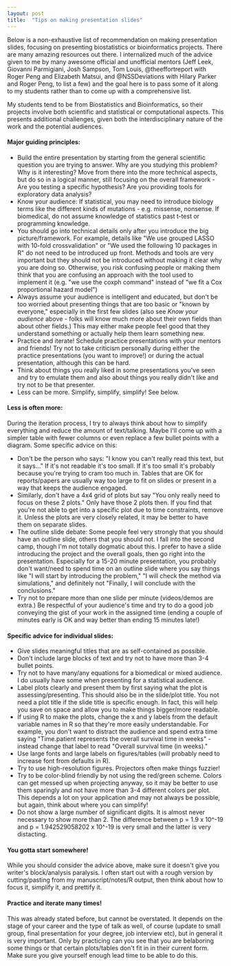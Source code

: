 ```yaml
---
layout: post
title:  "Tips on making presentation slides"
---
```


Below is a non-exhaustive list of recommendation on making presentation slides, focusing on 
presenting biostatistics or bioinformatics projects. There are many amazing resources out there. I internalized much
of the advice given to me by many awesome official and unofficial mentors (Jeff Leek, Giovanni
Parmigiani, Josh Sampson, Tom Louis, @theeffortreport with Roger Peng and Elizabeth Matsui, and
@NSSDeviations with Hilary Parker and Roger Peng, to list a few) and the goal here is to
pass some of it along to my students rather than to come up with a comprehensive list.

My students tend to be from Biostatistics and Bioinformatics, so their projects involve both
scientific and statistical or computational aspects. This presents additional challenges,
given both the interdisciplinary nature of the work and the potential audiences.

#### Major guiding principles:

* Build the entire presentation by starting from the general scientific question you are trying 
to answer. Why are you studying this problem? Why is it interesting? Move from there into
the more technical aspects, but do so in a logical manner, still focusing on the
overall framework - Are you testing a specific hypothesis? Are you providing tools for exploratory
data analysis?
* Know your audience: If statistical, you may need to introduce biology terms like the different kinds of mutations - e.g. missense, nonsense. If biomedical, do not assume knowledge of statistics past t-test or programming knowledge.
* You should go into technical details only after you introduce the big picture/framework. For example,
details like "We use grouped LASSO with 10-fold crossvalidation" or "We used the following
10 packages in R" do not need to be introduced up front. Methods and tools are very important but they should
not be introduced without making it clear why you are doing so. Otherwise, you risk confusing people or making them
think that you are confusing an approach with the tool used to implement it (e.g. "we use the coxph command" instead
of "we fit a Cox proportional hazard model")
* Always assume your audience is intelligent and educated, but don't be too worried about presenting things that
are too basic or "known by everyone," especially in the first few slides (also see _Know your audience_ above - folks
will know much more about their own fields than about other fields.) This may either make people feel good that they
understand something or actually help them learn something new.
* Practice and iterate! Schedule practice presentations with your mentors and friends! 
Try not to take criticism personally during either the practice presentations (you want to improve!)
or during the actual presentation, although this can be hard.
* Think about things you really liked in some presentations you've seen and try to emulate them and also about things you really didn't like
and try not to be that presenter.
* Less can be more. Simplify, simplify, simplify! See below.

#### Less is often more:

During the iteration process, I try to always think about how to simplify everything and reduce the amount of text/talking. Maybe I'll
come up with a simpler table with fewer columns or even replace a few bullet points with a diagram. Some specific advice on this:
* Don't be the person who says: "I know you can't really read this text, but it says..." If it's not readable it's too small.
If it's too small it's probably because you're trying to cram too much in. Tables that are OK for reports/papers are usually
way too large to fit on slides or present in a way that keeps the audience engaged.
* Similarly, don't have a 4x4 grid of plots but say "You only really need to focus on these 2 plots." Only have those 2 plots then.
If you find that you're not able to get into a specific plot due to time constraints, remove it.
Unless the plots are very closely related, it may be better to have them on separate slides.
* The outline slide debate: Some people feel very strongly that you should have an outline slide, others that you should not.
I fall into the second camp, though I'm not totally dogmatic about this. I prefer to have a slide introducing the project and the 
overall goals, then go right into the presentation. Especially for a 15-20 minute presentation, you probably don't want/need
to spend time on an outline slide where you say things like "I will start by introducing the problem," "I will check the method
via simulations," and definitely not "Finally, I will conclude with the conclusions."
* Try not to prepare more than one slide per minute (videos/demos are extra.) Be respectful of your audience's time and try to 
do a good job conveying the gist of your work in the assigned time (ending a couple of minutes early is OK and way better than
ending 15 minutes late!)

#### Specific advice for individual slides:

* Give slides meaningful titles that are as self-contained as possible.
* Don't include large blocks of text and try not to have more than 3-4 bullet points. 
* Try not to have many/any equations for a biomedical or mixed audience. I do usually have some when presenting
for a statistical audience.
* Label plots clearly and present them by first saying what the plot is assessing/presenting. This should 
also be in the slide/plot title. You not need a plot title if the slide title is specific enough. In fact, this 
will help you save on space and allow you to make things bigger/more readable. 
* If using R to make the plots, change the x and y labels from the default variable names in R so that they're more easily understandable. 
For example, you don't want to distract the audience and spend extra time saying "Time.patient represents the overall survival time in weeks" - 
instead change that label to read "Overall survival time (in weeks)."
* Use large fonts and large labels on figures/tables (will probably need to increase font from defaults in R).
* Try to use high-resolution figures. Projectors often make things fuzzier!
* Try to be color-blind friendly by not using the red/green scheme. Colors can get messed up when projecting anyway, so
it may be better to use them sparingly and not have more than 3-4 different colors per plot. This depends a lot on your
application and may not always be possible, but again, think about where you can simplify!
* Do not show a large number of significant digits. It is almost never necessary to show more than 2. The difference
between p = 1.9 x 10^-19 and p = 1.942529058202 x 10^-19 is very small and the latter is very distacting.

#### You gotta start somewhere!

While you should consider the advice above, make sure it doesn't give you writer's block/analysis paralysis. I often
start out with a rough version by cutting/pasting from my manuscript/notes/R output, then think about how to focus it,
simplify it, and prettify it.

#### Practice and iterate many times!

This was already stated before, but cannot be overstated. It depends on the stage of your career and the type of talk as well,
of course (update to small group, final presentation for your degree, job interview etc), but in general it is very important.
Only by practicing can you see that you are belaboring some things or that certain plots/tables don't fit in in their current form.
Make sure you give yourself enough lead time to be able to do this.




